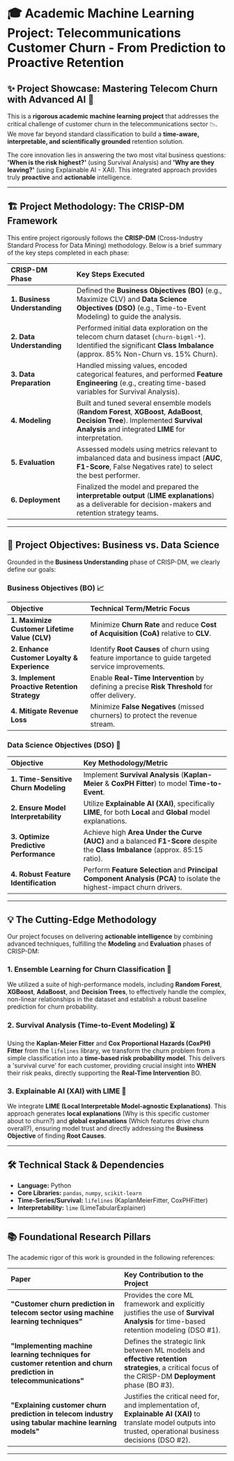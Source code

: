 
# 🎓 Academic Machine Learning Project: Telecommunications Customer Churn - From Prediction to Proactive Retention

## ✨ Project Showcase: Mastering Telecom Churn with Advanced AI 🧠

This is a **rigorous academic machine learning project** that addresses the critical challenge of customer churn in the telecommunications sector 📉. We move far beyond standard classification to build a **time-aware, interpretable, and scientifically grounded** retention solution.

The core innovation lies in answering the two most vital business questions: **'When is the risk highest?'** (using Survival Analysis) and **'Why are they leaving?'** (using Explainable AI - XAI). This integrated approach provides truly **proactive** and **actionable** intelligence.

---

## 🏗️ Project Methodology: The CRISP-DM Framework

This entire project rigorously follows the **CRISP-DM** (Cross-Industry Standard Process for Data Mining) methodology. Below is a brief summary of the key steps completed in each phase:

| CRISP-DM Phase | Key Steps Executed |
| :--- | :--- |
| **1. Business Understanding** | Defined the **Business Objectives (BO)** (e.g., Maximize CLV) and **Data Science Objectives (DSO)** (e.g., Time-to-Event Modeling) to guide the analysis. |
| **2. Data Understanding** | Performed initial data exploration on the telecom churn dataset (`churn-bigml-*`). Identified the significant **Class Imbalance** (approx. 85% Non-Churn vs. 15% Churn). |
| **3. Data Preparation** | Handled missing values, encoded categorical features, and performed **Feature Engineering** (e.g., creating time-based variables for Survival Analysis). |
| **4. Modeling** | Built and tuned several ensemble models (**Random Forest**, **XGBoost**, **AdaBoost**, **Decision Tree**). Implemented **Survival Analysis** and integrated **LIME** for interpretation. |
| **5. Evaluation** | Assessed models using metrics relevant to imbalanced data and business impact (**AUC**, **F1-Score**, False Negatives rate) to select the best performer. |
| **6. Deployment** | Finalized the model and prepared the **interpretable output** (**LIME explanations**) as a deliverable for decision-makers and retention strategy teams. |

---

## 🎯 Project Objectives: Business vs. Data Science

Grounded in the **Business Understanding** phase of CRISP-DM, we clearly define our goals:

### Business Objectives (BO) 📈

| Objective | Technical Term/Metric Focus |
| :--- | :--- |
| **1. Maximize Customer Lifetime Value (CLV)** | Minimize **Churn Rate** and reduce **Cost of Acquisition (CoA)** relative to **CLV**. |
| **2. Enhance Customer Loyalty & Experience** | Identify **Root Causes** of churn using feature importance to guide targeted service improvements. |
| **3. Implement Proactive Retention Strategy** | Enable **Real-Time Intervention** by defining a precise **Risk Threshold** for offer delivery. |
| **4. Mitigate Revenue Loss** | Minimize **False Negatives** (missed churners) to protect the revenue stream. |

### Data Science Objectives (DSO) 🧪

| Objective | Key Methodology/Metric |
| :--- | :--- |
| **1. Time-Sensitive Churn Modeling** | Implement **Survival Analysis** (**Kaplan-Meier** & **CoxPH Fitter**) to model **Time-to-Event**. |
| **2. Ensure Model Interpretability** | Utilize **Explainable AI (XAI)**, specifically **LIME**, for both **Local** and **Global** model explanations. |
| **3. Optimize Predictive Performance** | Achieve high **Area Under the Curve (AUC)** and a balanced **F1-Score** despite the **Class Imbalance** (approx. 85:15 ratio). |
| **4. Robust Feature Identification** | Perform **Feature Selection** and **Principal Component Analysis (PCA)** to isolate the highest-impact churn drivers. |

---

## 💡 The Cutting-Edge Methodology

Our project focuses on delivering **actionable intelligence** by combining advanced techniques, fulfilling the **Modeling** and **Evaluation** phases of CRISP-DM:

### 1. Ensemble Learning for Churn Classification 🤖
We utilized a suite of high-performance models, including **Random Forest**, **XGBoost**, **AdaBoost**, and **Decision Trees**, to effectively handle the complex, non-linear relationships in the dataset and establish a robust baseline prediction for churn probability.

### 2. Survival Analysis (Time-to-Event Modeling) ⏳
Using the **Kaplan-Meier Fitter** and **Cox Proportional Hazards (CoxPH) Fitter** from the `lifelines` library, we transform the churn problem from a simple classification into a **time-based risk probability model**.
This delivers a 'survival curve' for each customer, providing crucial insight into **WHEN** their risk peaks, directly supporting the **Real-Time Intervention** BO.

### 3. Explainable AI (XAI) with LIME 🔬
We integrate **LIME (Local Interpretable Model-agnostic Explanations)**.
This approach generates **local explanations** (Why is this specific customer about to churn?) and **global explanations** (Which features drive churn overall?), ensuring model trust and directly addressing the **Business Objective** of finding **Root Causes**.

---

## 🛠️ Technical Stack & Dependencies

* **Language:** Python
* **Core Libraries:** `pandas`, `numpy`, `scikit-learn`
* **Time-Series/Survival:** `lifelines` (KaplanMeierFitter, CoxPHFitter)
* **Interpretability:** `lime` (LimeTabularExplainer)

---

## 📚 Foundational Research Pillars

The academic rigor of this work is grounded in the following references:

| Paper | Key Contribution to the Project |
| :--- | :--- |
| **"Customer churn prediction in telecom sector using machine learning techniques"** | Provides the core ML framework and explicitly justifies the use of **Survival Analysis** for time-based retention modeling (DSO #1). |
| **"Implementing machine learning techniques for customer retention and churn prediction in telecommunications"** | Defines the strategic link between ML models and **effective retention strategies**, a critical focus of the CRISP-DM **Deployment** phase (BO #3). |
| **"Explaining customer churn prediction in telecom industry using tabular machine learning models"** | Justifies the critical need for, and implementation of, **Explainable AI (XAI)** to translate model outputs into trusted, operational business decisions (DSO #2). |

---
